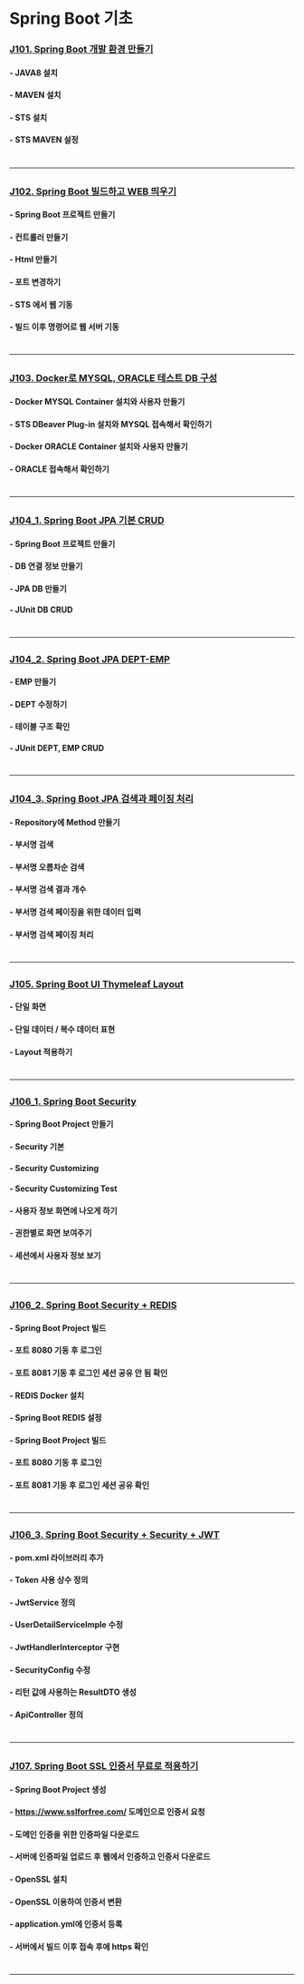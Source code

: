 # Spring Boot 기초

### <a href="https://www.youtube.com/watch?v=g-WBPxWUjuU&list=PLogzC_RPf25E-mfrKvl6jWHU8r1jxCZgq" target="_blank">J101. Spring Boot 개발 환경 만들기</a> 
#### - JAVA8 설치  
#### - MAVEN 설치
#### - STS 설치
#### - STS MAVEN 설정  
# <hr>

### <a href=#J102>J102. Spring Boot 빌드하고 WEB 띄우기</a>
#### - Spring Boot 프로젝트 만들기
#### - 컨트롤러 만들기
#### - Html 만들기
#### - 포트 변경하기
#### - STS 에서 웹 기동
#### - 빌드 이후 명령어로 웹 서버 기동
# <hr>

### <a href=#J103>J103. Docker로 MYSQL, ORACLE 테스트 DB 구성</a>
#### - Docker MYSQL Container 설치와 사용자 만들기 
#### - STS DBeaver Plug-in 설치와 MYSQL 접속해서 확인하기
#### - Docker ORACLE Container 설치와 사용자 만들기  
#### - ORACLE 접속해서 확인하기
# <hr>

### <a href=#J104_1>J104_1. Spring Boot JPA 기본 CRUD</a>
#### - Spring Boot 프로젝트 만들기 
#### - DB 연결 정보 만들기
#### - JPA DB 만들기
#### - JUnit DB CRUD
# <hr>

### <a href=#J104_2>J104_2. Spring Boot JPA DEPT-EMP</a>
#### - EMP 만들기
#### - DEPT 수정하기 
#### - 테이블 구조 확인
#### - JUnit DEPT, EMP CRUD 
# <hr>

### <a href=#J104_3>J104_3. Spring Boot JPA 검색과 페이징 처리</a>
#### - Repository에 Method 만들기
#### - 부서명 검색
#### - 부서명 오름차순 검색
#### - 부서명 검색 결과 개수
#### - 부서명 검색 페이징을 위한 데이터 입력
#### - 부서명 검색 페이징 처리
# <hr>

### <a href=#J105>J105. Spring Boot UI Thymeleaf Layout</a>
#### - 단일 화면
#### - 단일 데이터 / 복수 데이터 표현
#### - Layout 적용하기
# <hr>

### <a href=#J106_1>J106_1. Spring Boot Security</a>
#### - Spring Boot Project 만들기
#### - Security 기본 
#### - Security Customizing
#### - Security Customizing Test
#### - 사용자 정보 화면에 나오게 하기
#### - 권한별로 화면 보여주기
#### - 세션에서 사용자 정보 보기
# <hr>

### <a href=#J106_2>J106_2. Spring Boot Security + REDIS</a>
#### - Spring Boot Project 빌드
#### - 포트 8080 기동 후 로그인
#### - 포트 8081 기동 후 로그인 세션 공유 안 됨 확인 
#### - REDIS Docker 설치  
#### - Spring Boot REDIS 설정
#### - Spring Boot Project 빌드
#### - 포트 8080 기동 후 로그인
#### - 포트 8081 기동 후 로그인 세션 공유 확인
# <hr>

### <a href=#J106_3>J106_3. Spring Boot Security + Security + JWT</a>
#### - pom.xml 라이브러리 추가
#### - Token 사용 상수 정의
#### - JwtService 정의
#### - UserDetailServiceImple 수정
#### - JwtHandlerInterceptor 구현
#### - SecurityConfig 수정
#### - 리턴 값에 사용하는 ResultDTO 생성
#### - ApiController 정의
# <hr>

### <a href=#J107>J107. Spring Boot SSL 인증서 무료로 적용하기</a>
#### - Spring Boot Project 생성
#### - https://www.sslforfree.com/ 도메인으로 인증서 요청
#### - 도메인 인증을 위한 인증파일 다운로드
#### - 서버에 인증파일 업로드 후 웹에서 인증하고 인증서 다운로드 
#### - OpenSSL 설치
#### - OpenSSL 이용하여 인증서 변환  
#### - application.yml에 인증서 등록 
#### - 서버에서 빌드 이후 접속 후에 https 확인
# <hr>
 
 

